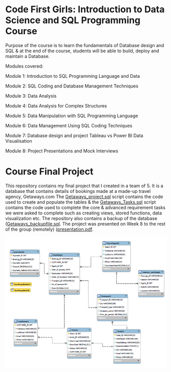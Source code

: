 # Code First Girls: Introduction to Data Science and SQL Programming Course
Purpose of the course is to learn the fundamentals of Database design and SQL & at the end of the course, students will be able to build, deploy and maintain a Database.

Modules covered:

Module 1: Introduction to SQL Programming Language and Data

Module 2: SQL Coding and Database Management Techniques

Module 3: Data Analysis

Module 4: Data Analysis for Complex Structures

Module 5: Data Manipulation with SQL Programming Language

Module 6: Data Management Using SQL Coding Techniques

Module 7: Database design and project Tableau vs Power BI Data Visualisation

Module 8: Project Presentations and Mock Interviews

# Course Final Project
This repository contains my final project that I created in a team of 5. It is a database that contains details of bookings made at a made-up travel agency, Getaways.com
The [Getaways_project.sql](https://github.com/EmiliaCMorales/CFG-Data-SQL-Project/blob/main/Getaways%20Project.sql) script contains the code used to create and populate the tables & the [Getaways_Tasks.sql](https://github.com/EmiliaCMorales/CFG-Data-SQL-Project/blob/main/Getaways%20Tasks.sql) script contains the code used to complete the core & advanced requirement tasks we were asked to complete such as creating views, stored functions, data visualization etc. 
The repository also contains a backup of the database ([Getaways_backupfile.sql](https://github.com/EmiliaCMorales/CFG-Data-SQL-Project/blob/main/Getaways%20Backupfile.sql). 
The project was presented on Week 8 to the rest of the group (remotely) ([presentation.pdf](https://github.com/EmiliaCMorales/CFG-Data-SQL-Project/blob/main/Presentation.pdf).

![Getaways_db_diagram](https://github.com/EmiliaCMorales/CFG-Data-SQL-Project/blob/main/Getaways%20DB%20diagram.png)
